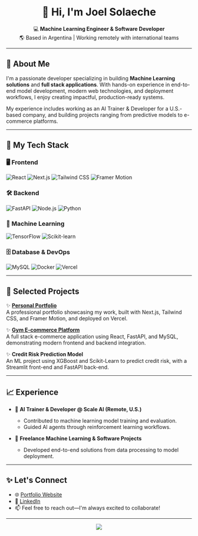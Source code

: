 <h1 align="center">👋 Hi, I'm Joel Solaeche</h1>

<p align="center">
  💻 <strong>Machine Learning Engineer & Software Developer</strong><br>
  🌎 Based in Argentina | Working remotely with international teams
</p>

---

## 🧠 About Me

I'm a passionate developer specializing in building <strong>Machine Learning solutions</strong> and <strong>full stack applications</strong>. With hands-on experience in end-to-end model development, modern web technologies, and deployment workflows, I enjoy creating impactful, production-ready systems.

My experience includes working as an AI Trainer & Developer for a U.S.-based company, and building projects ranging from predictive models to e-commerce platforms.

---

## 🚀 My Tech Stack

### 🖥️ Frontend
![React](https://img.shields.io/badge/-React-61DAFB?logo=react&logoColor=white)
![Next.js](https://img.shields.io/badge/-Next.js-000000?logo=next.js)
![Tailwind CSS](https://img.shields.io/badge/-Tailwind-38B2AC?logo=tailwindcss&logoColor=white)
![Framer Motion](https://img.shields.io/badge/-Framer%20Motion-EF0187?logo=framer)

### 🛠️ Backend
![FastAPI](https://img.shields.io/badge/-FastAPI-009688?logo=fastapi&logoColor=white)
![Node.js](https://img.shields.io/badge/-Node.js-339933?logo=node.js&logoColor=white)
![Python](https://img.shields.io/badge/-Python-3776AB?logo=python&logoColor=white)

### 🧠 Machine Learning
![TensorFlow](https://img.shields.io/badge/-TensorFlow-FF6F00?logo=tensorflow&logoColor=white)
![Scikit-learn](https://img.shields.io/badge/-Scikit--learn-F7931E?logo=scikit-learn&logoColor=white)

### 🗄️ Database & DevOps
![MySQL](https://img.shields.io/badge/-MySQL-4479A1?logo=mysql&logoColor=white)
![Docker](https://img.shields.io/badge/-Docker-2496ED?logo=docker&logoColor=white)
![Vercel](https://img.shields.io/badge/-Vercel-000000?logo=vercel&logoColor=white)

---

## 🌟 Selected Projects

✨ **[Personal Portfolio](https://my-portfolio.vercel.app)**  
A professional portfolio showcasing my work, built with Next.js, Tailwind CSS, and Framer Motion, and deployed on Vercel.

✨ **[Gym E-commerce Platform](https://github.com/joelsolaeche/gym-ecommerce-platform)**  
A full stack e-commerce application using React, FastAPI, and MySQL, demonstrating modern frontend and backend integration.

✨ **Credit Risk Prediction Model**  
An ML project using XGBoost and Scikit-Learn to predict credit risk, with a Streamlit front-end and FastAPI back-end.

---

## 📈 Experience

- 🎯 **AI Trainer & Developer @ Scale AI (Remote, U.S.)**
  - Contributed to machine learning model training and evaluation.
  - Guided AI agents through reinforcement learning workflows.

- 💼 **Freelance Machine Learning & Software Projects**
  - Developed end-to-end solutions from data processing to model deployment.

---

## ✨ Let's Connect

- 🌐 [Portfolio Website](https://my-portfolio.vercel.app)
- 💼 [LinkedIn](https://linkedin.com/in/joelsolaeche)
- 📫 Feel free to reach out—I'm always excited to collaborate!

---

<p align="center">
  <img src="https://capsule-render.vercel.app/api?type=waving&color=0:38B2AC,100:000000&height=120&section=footer"/>
</p>
